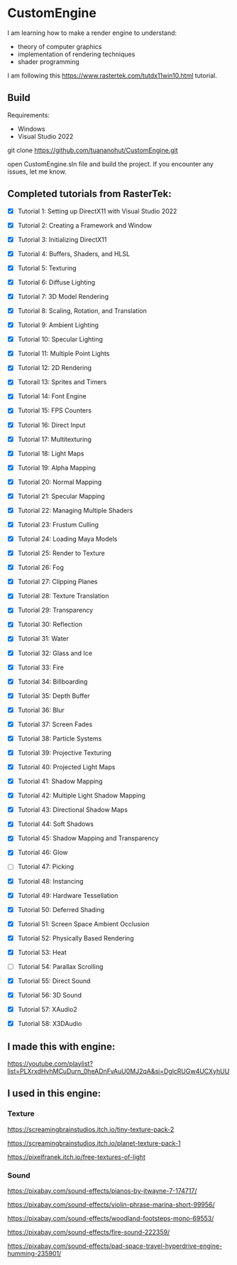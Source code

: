 # CustomEngine

I am learning how to make a render engine to understand:
- theory of computer graphics
- implementation of rendering techniques
- shader programming

I am following this https://www.rastertek.com/tutdx11win10.html tutorial. 

## Build

Requirements: 

- Windows 
- Visual Studio 2022

git clone https://github.com/tuananohut/CustomEngine.git

open CustomEngine.sln file and build the project. If you encounter any issues, let me know.

## Completed tutorials from RasterTek:

- [x] Tutorial 1: Setting up DirectX11 with Visual Studio 2022
- [x] Tutorial 2: Creating a Framework and Window
- [x] Tutorial 3: Initializing DirectX11
- [x] Tutorial 4: Buffers, Shaders, and HLSL
- [x] Tutorial 5: Texturing
- [x] Tutorial 6: Diffuse Lighting
- [x] Tutorial 7: 3D Model Rendering
- [x] Tutorial 8: Scaling, Rotation, and Translation
- [x] Tutorial 9: Ambient Lighting
- [x] Tutorial 10: Specular Lighting
- [x] Tutorial 11: Multiple Point Lights
- [x] Tutorial 12: 2D Rendering
- [x] Tutorail 13: Sprites and Timers
- [x] Tutorial 14: Font Engine
- [x] Tutorial 15: FPS Counters
- [x] Tutorial 16: Direct Input
- [x] Tutorial 17: Multitexturing
- [x] Tutorial 18: Light Maps
- [x] Tutorial 19: Alpha Mapping
- [x] Tutorial 20: Normal Mapping
- [x] Tutorial 21: Specular Mapping
- [x] Tutorial 22: Managing Multiple Shaders
- [x] Tutorial 23: Frustum Culling
- [x] Tutorial 24: Loading Maya Models
- [x] Tutorial 25: Render to Texture
- [x] Tutorial 26: Fog
- [x] Tutorial 27: Clipping Planes
- [x] Tutorial 28: Texture Translation
- [x] Tutorial 29: Transparency
- [x] Tutorial 30: Reflection
- [x] Tutorial 31: Water
- [x] Tutorial 32: Glass and Ice
- [x] Tutorial 33: Fire
- [x] Tutorial 34: Billboarding
- [x] Tutorial 35: Depth Buffer
- [x] Tutorial 36: Blur
- [x] Tutorial 37: Screen Fades
- [x] Tutorial 38: Particle Systems
- [x] Tutorial 39: Projective Texturing
- [x] Tutorial 40: Projected Light Maps
- [x] Tutorial 41: Shadow Mapping
- [x] Tutorial 42: Multiple Light Shadow Mapping
- [x] Tutorial 43: Directional Shadow Maps
- [x] Tutorial 44: Soft Shadows
- [x] Tutorial 45: Shadow Mapping and Transparency
- [x] Tutorial 46: Glow
- [ ] Tutorial 47: Picking
- [x] Tutorial 48: Instancing
- [x] Tutorial 49: Hardware Tessellation
- [x] Tutorial 50: Deferred Shading
- [x] Tutorial 51: Screen Space Ambient Occlusion
- [x] Tutorial 52: Physically Based Rendering
- [x] Tutorial 53: Heat
- [ ] Tutorial 54: Parallax Scrolling
- [x] Tutorial 55: Direct Sound
- [x] Tutorial 56: 3D Sound
- [x] Tutorial 57: XAudio2
- [x] Tutorial 58: X3DAudio


## I made this with engine:

https://youtube.com/playlist?list=PLXrxdHvhMCuDurn_0heADnFvAuU0MJ2qA&si=DglcRUGw4UCXyhUU

## I used in this engine:

### Texture

https://screamingbrainstudios.itch.io/tiny-texture-pack-2

https://screamingbrainstudios.itch.io/planet-texture-pack-1

https://pixelfranek.itch.io/free-textures-of-light

### Sound

https://pixabay.com/sound-effects/pianos-by-jtwayne-7-174717/

https://pixabay.com/sound-effects/violin-phrase-marina-short-99956/

https://pixabay.com/sound-effects/woodland-footsteps-mono-69553/

https://pixabay.com/sound-effects/fire-sound-222359/

https://pixabay.com/sound-effects/pad-space-travel-hyperdrive-engine-humming-235901/

